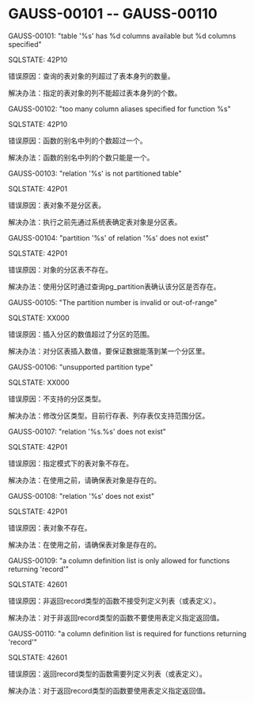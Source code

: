 # GAUSS-00101 -- GAUSS-00110<a name="ZH-CN_TOPIC_0302073149"></a>

GAUSS-00101: "table '%s' has %d columns available but %d columns specified"

SQLSTATE: 42P10

错误原因：查询的表对象的列超过了表本身列的数量。

解决办法：指定的表对象的列不能超过表本身列的个数。

GAUSS-00102: "too many column aliases specified for function %s"

SQLSTATE: 42P10

错误原因：函数的别名中列的个数超过一个。

解决办法：函数的别名中列的个数只能是一个。

GAUSS-00103: "relation '%s' is not partitioned table"

SQLSTATE: 42P01

错误原因：表对象不是分区表。

解决办法：执行之前先通过系统表确定表对象是分区表。

GAUSS-00104: "partition '%s' of relation '%s' does not exist"

SQLSTATE: 42P01

错误原因：对象的分区表不存在。

解决办法：使用分区时通过查询pg\_partition表确认该分区是否存在。

GAUSS-00105: "The partition number is invalid or out-of-range"

SQLSTATE: XX000

错误原因：插入分区的数值超过了分区的范围。

解决办法：对分区表插入数值，要保证数据能落到某一个分区里。

GAUSS-00106: "unsupported partition type"

SQLSTATE: XX000

错误原因：不支持的分区类型。

解决办法：修改分区类型。目前行存表、列存表仅支持范围分区。

GAUSS-00107: "relation '%s.%s' does not exist"

SQLSTATE: 42P01

错误原因：指定模式下的表对象不存在。

解决办法：在使用之前，请确保表对象是存在的。

GAUSS-00108: "relation '%s' does not exist"

SQLSTATE: 42P01

错误原因：表对象不存在。

解决办法：在使用之前，请确保表对象是存在的。

GAUSS-00109: "a column definition list is only allowed for functions returning 'record'"

SQLSTATE: 42601

错误原因：非返回record类型的函数不接受列定义列表（或表定义）。

解决办法：对于非返回record类型的函数不要使用表定义指定返回值。

GAUSS-00110: "a column definition list is required for functions returning 'record'"

SQLSTATE: 42601

错误原因：返回record类型的函数需要列定义列表（或表定义）。

解决办法：对于返回record类型的函数要使用表定义指定返回值。

